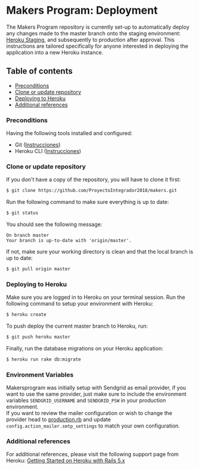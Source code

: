 # Makers Program: Deployment

The Makers Program repository is currently set-up to automatically deploy any changes made to the master branch onto the staging environment: [Heroku Staging](https://makers-program-staging.herokuapp.com/), and subsequently to production after approval. This instructions are tailored specifically for anyone interested in deploying the application into a new Heroku instance.

## Table of contents

* [Preconditions](#Preconditions)
* [Clone or update repository](#Clone-or-update-repository)
* [Deploying to Heroku](#Deploying-to-Heroku)
* [Additional references](#Additional-references)

### Preconditions
Having the following tools installed and configured:
- Git ([Instrucciones](https://git-scm.com/book/en/v2/Getting-Started-Installing-Git))
- Heroku CLI ([Instrucciones](https://devcenter.heroku.com/articles/heroku-cli#download-and-install))

### Clone or update repository
If you don't have a copy of the repository, you will have to clone it first:
```bash
$ git clone https://github.com/ProyectoIntegrador2018/makers.git
```

Run the following command to make sure everything is up to date:
```bash
$ git status
```

You should see the following message:
```
On branch master
Your branch is up-to-date with 'origin/master'.
```

If not, make sure your working directory is clean and that the local branch is up to date:
```bash
$ git pull origin master
```

### Deploying to Heroku

Make sure you are logged in to Heroku on your terminal session. Run the following command to setup your environment with Heroku:
```bash
$ heroku create
```

To push deploy the current master branch to Heroku, run:
```bash
$ git push heroku master
```

Finally, run the database migrations on your Heroku application:
```bash
$ heroku run rake db:migrate
```

### Environment Variables
Makersprogram was initially setup with Sendgrid as email provider, if you want to use the same provider, just make sure to include the environment variables `SENDGRID_USERNAME` and `SENDGRID_PSW` in your production environment.
<br>
If you want to review the mailer configuration or wish to change the provider head to [production.rb](config/environments/production.rb) and update `config.action_mailer.smtp_settings` to match your own configuration.

### Additional references
For additional references, please visit the following support page from Heroku: [Getting Started on Heroku with Rails 5.x](https://devcenter.heroku.com/articles/getting-started-with-rails5)
